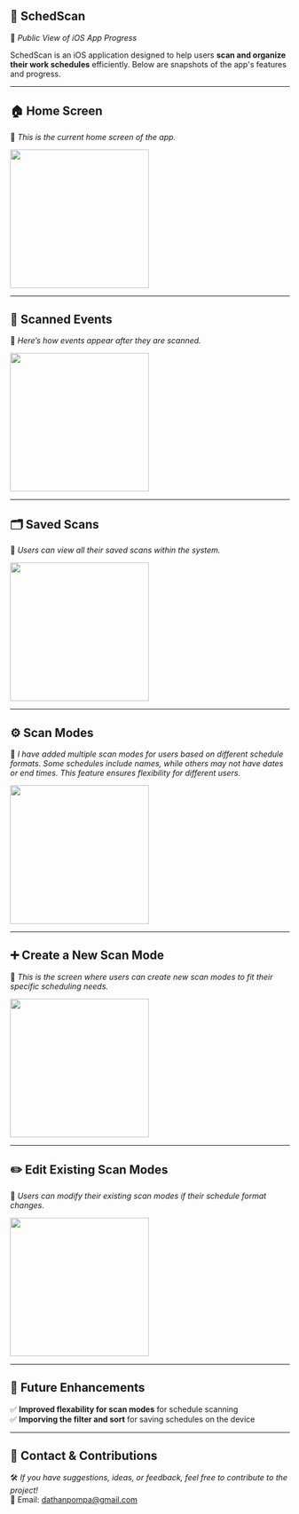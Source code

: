 ## 📱 SchedScan
📢 *Public View of iOS App Progress*

SchedScan is an iOS application designed to help users **scan and organize their work schedules** efficiently. Below are snapshots of the app's features and progress.

---

## 🏠 Home Screen
📌 *This is the current home screen of the app.*

<img src="https://github.com/user-attachments/assets/d149435d-d3b2-4f52-a950-c6c7dcd4a5d7" width="250">

---

## 📅 Scanned Events
📌 *Here’s how events appear after they are scanned.*

<img src="https://github.com/user-attachments/assets/0c3a7ca9-8d2a-4b83-adf7-e291a55b38fb" width="250">

---

## 🗂️ Saved Scans
📌 *Users can view all their saved scans within the system.*

<img src="https://github.com/user-attachments/assets/3b43f8de-b107-4493-b65e-d3e8df129438" width="250">

---

## ⚙️ Scan Modes
📌 *I have added multiple scan modes for users based on different schedule formats. Some schedules include names, while others may not have dates or end times. This feature ensures flexibility for different users.*

<img src="https://github.com/user-attachments/assets/890dd76d-d4ac-4d7c-92d9-2d20e0bb2a88" width="250">

---

## ➕ Create a New Scan Mode
📌 *This is the screen where users can create new scan modes to fit their specific scheduling needs.*

<img src="https://github.com/user-attachments/assets/0fbe6b75-f767-485d-8fb6-80102e0daee9" width="250">

---

## ✏️ Edit Existing Scan Modes
📌 *Users can modify their existing scan modes if their schedule format changes.*

<img src="https://github.com/user-attachments/assets/cb24e9e6-1d3d-4234-a090-56a1973283e1" width="250">

---

## 🚀 Future Enhancements
✅ **Improved flexability for scan modes** for schedule scanning  
✅ **Imporving the filter and sort** for saving schedules on the device

---

## 📩 Contact & Contributions
🛠 *If you have suggestions, ideas, or feedback, feel free to contribute to the project!*  
📧 Email: dathanpompa@gmail.com 
